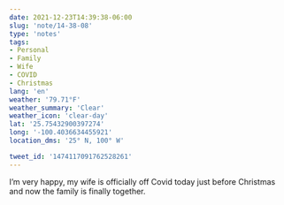 ```yaml
---
date: 2021-12-23T14:39:38-06:00
slug: 'note/14-38-08'
type: 'notes'
tags:
- Personal
- Family
- Wife
- COVID
- Christmas
lang: 'en'
weather: '79.71°F'
weather_summary: 'Clear'
weather_icon: 'clear-day'
lat: '25.75432900397274'
long: '-100.4036634455921'
location_dms: '25° N, 100° W'

tweet_id: '1474117091762528261'
---
```

I’m very happy, my wife is officially off Covid today just before Christmas and now the family is finally together.